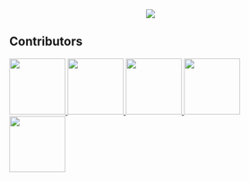 <a href="https://e-a-n.github.io/pathLight/">
    <div align="center">
        <img src="https://raw.githubusercontent.com/E-A-N/pathLight-staging/master/Title_Image_For_Git.png">
    </div>
</a>

## Contributors

<a href="https://github.com/E-A-N">
    <img width="100" height="100" src="https://avatars1.githubusercontent.com/u/17329104?s=460&v=4">
</a>
<a href="http://www.michellebrenner.com/">
    <img width="100" height="100" src="https://avatars3.githubusercontent.com/u/10392961?s=400&v=4">
</a>
<a href="http://kayleighjaffe.weebly.com/">
    <img width="100" height="100" src="https://avatars2.githubusercontent.com/u/36217497?s=460&v=4">
</a>
<a href="https://github.com/hectora23">
    <img width="100" height="100" src="https://avatars3.githubusercontent.com/u/36217411?s=460&v=4">
</a>
<a href="https://www.linkedin.com/in/daniel-hsu-aa645627/">
    <img width="100" height="100" src="https://avatars0.githubusercontent.com/u/26889220?s=460&v=4">
</a>
